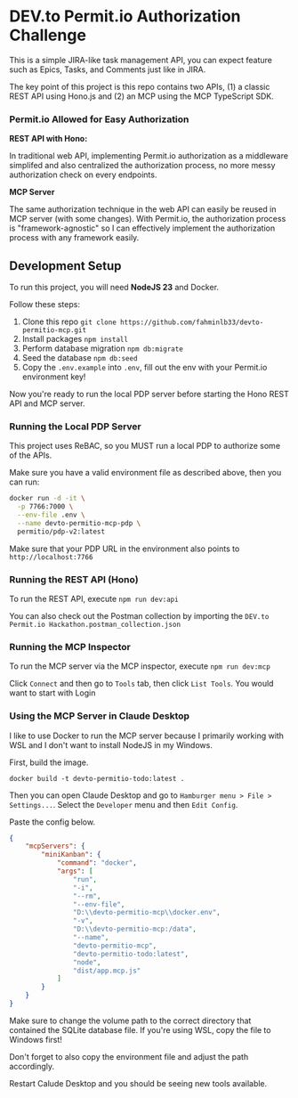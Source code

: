 # DEV.to Permit.io Authorization Challenge

This is a simple JIRA-like task management API, you can expect feature such as Epics, Tasks, and Comments just like in JIRA.

The key point of this project is this repo contains two APIs, (1) a classic REST API using Hono.js and (2) an MCP using the MCP TypeScript SDK.

### Permit.io Allowed for Easy Authorization

**REST API with Hono:**

In traditional web API, implementing Permit.io authorization as a middleware simplifed and also centralized the authorization process, no more messy authorization check on every endpoints.

**MCP Server**

The same authorization technique in the web API can easily be reused in MCP server (with some changes). With Permit.io, the authorization process is "framework-agnostic" so I can effectively implement the authorization process with any framework easily.

## Development Setup

To run this project, you will need **NodeJS 23** and Docker.

Follow these steps:

1. Clone this repo `git clone https://github.com/fahminlb33/devto-permitio-mcp.git`
2. Install packages `npm install`
3. Perform database migration `npm db:migrate`
4. Seed the database `npm db:seed`
5. Copy the `.env.example` into `.env`, fill out the env with your Permit.io environment key!

Now you're ready to run the local PDP server before starting the Hono REST API and MCP server.

### Running the Local PDP Server

This project uses ReBAC, so you MUST run a local PDP to authorize some of the APIs.

Make sure you have a valid environment file as described above, then you can run:

```bash
docker run -d -it \
  -p 7766:7000 \
  --env-file .env \
  --name devto-permitio-mcp-pdp \
  permitio/pdp-v2:latest
```

Make sure that your PDP URL in the environment also points to `http://localhost:7766`

### Running the REST API (Hono)

To run the REST API, execute `npm run dev:api`

You can also check out the Postman collection by importing the `DEV.to Permit.io Hackathon.postman_collection.json`

### Running the MCP Inspector

To run the MCP server via the MCP inspector, execute `npm run dev:mcp`

Click `Connect` and then go to `Tools` tab, then click `List Tools`. You would want to start with Login

### Using the MCP Server in Claude Desktop

I like to use Docker to run the MCP server because I primarily working with WSL and I don't want to install NodeJS in my Windows.

First, build the image.

`docker build -t devto-permitio-todo:latest .`

Then you can open Claude Desktop and go to `Hamburger menu > File > Settings...`. Select the `Developer` menu and then `Edit Config`.

Paste the config below.

```json
{
    "mcpServers": {
        "miniKanban": {
            "command": "docker",
            "args": [
                "run",
                "-i",
                "--rm",
                "--env-file",
                "D:\\devto-permitio-mcp\\docker.env",
                "-v",
                "D:\\devto-permitio-mcp:/data",
                "--name",
                "devto-permitio-mcp",
                "devto-permitio-todo:latest",
                "node",
                "dist/app.mcp.js"
            ]
        }
    }
}
```

Make sure to change the volume path to the correct directory that contained the SQLite database file. If you're using WSL, copy the file to Windows first!

Don't forget to also copy the environment file and adjust the path accordingly.

Restart Calude Desktop and you should be seeing new tools available.
